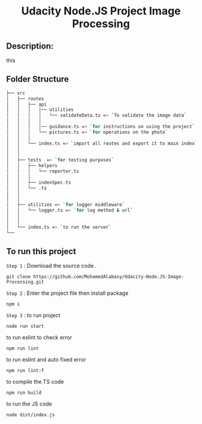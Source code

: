 <h1 align="center"> Udacity Node.JS  Project Image Processing </h1>

## Description:
 
this


## Folder Structure

```bash
├── src
│   ├── routes
│   │   ├── api
│   │   │   │── utilities
│   │   │   │   └── validateData.ts => `To validate the image data`
│   │   │   │
│   │   │   │── guidance.ts => `for instructions on using the project`
│   │   │   └── pictures.ts => `for operations on the photo`
│   │   │   
│   │   └── index.ts => `import all routes and export it to main index`
│   │
│   │
│   ├── tests  => `for testing purposes`
│   │   ├── helpers
│   │   │   └── reporter.ts
│   │   │
│   │   ├── indexSpec.ts
│   │   └── .ts
│   │
│   │
│   ├── utilities => `for logger middleware`
│   │   └── logger.ts => `for log method & url`
│   │
│   │
│   └── index.ts => `to run the server`
└──
```

## To run this project

`Step 1` : Download the source code .

```
git clone https://github.com/MohamedAlabasy/Udacity-Node.JS-Image-Processing.git
```

`Step 2` : Enter the project file then install package

```
npm i
```

`Step 3` : to run project

```
node run start
```

to run eslint to check error

```
npm run lint
```

to run eslint and auto fixed error

```
npm run lint:f
```

to compile the TS code

```
npm run build
```

to run the JS code

```
node dist/index.js
```


